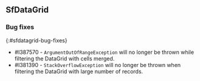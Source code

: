 ## SfDataGrid

### Bug fixes
{:#sfdatagrid-bug-fixes}

* \#I387570 - `ArgumentOutOfRangeException` will no longer be thrown while filtering the DataGrid with cells merged.
* \#I381390 - `StackOverflowException` will no longer be thrown when filtering the DataGrid with large number of records.
